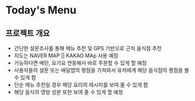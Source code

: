 # Today's Menu

## 프로젝트 개요

- 간단한 설문조사를 통해 메뉴 추천 및 GPS 기반으로 근처 음식점 추천
- 지도는 NAVER MAP || KAKAO MAp 사용 예정
- 가능하다면 배민, 요기요 연동해서 바로 주문할 수 있게 할 예정
- 사용자들의 설문 또는 배달앱의 평점을 가져와서 유저에게 해당 음식점의 평점을 볼 수 있게 함
- 단순 메뉴 추천일 경우 해당 요리의 레시피를 보여 줄 수 있게 함
- 해당 음식의 영양 성분 또한 보여 줄 수 있게 할 예정

